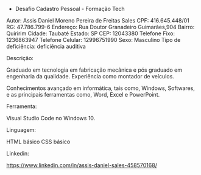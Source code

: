 - Desafio Cadastro Pessoal -  Formação Tech


Autor:
Assis Daniel Moreno Pereira de Freitas Sales
CPF: 416.645.448/01
RG: 47.786.799-6
Endereço: Rua Doutor Granadeiro Guimarães,904
Bairro: Quiririm
Cidade: Taubaté
Estado: SP
CEP: 12043380
Telefone Fixo: 1236863947
Telefone Celular: 12996751990
Sexo: Masculino
Tipo de deficiência: deficiência auditiva


Descrição:


Graduado em tecnologia em fabricação mecânica e pós graduado em engenharia da qualidade. Experiência como montador de veículos.

Conhecimentos avançado em informática, tais como, Windows, Softwares, e as principais ferramentas como, Word, Excel e PowerPoint.

Ferramenta:

Visual Studio Code no Windows 10.

Linguagem: 

HTML básico 
CSS básico 

Linkedin:

https://www.linkedin.com/in/assis-daniel-sales-458570168/
